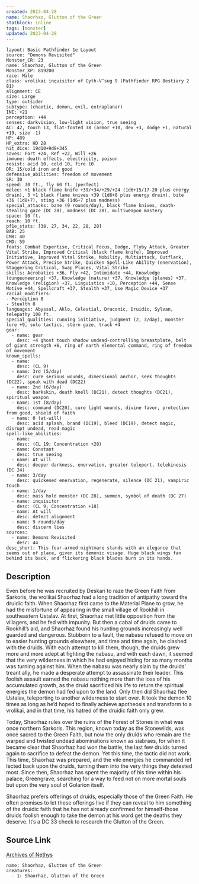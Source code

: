 ```yaml
---
created: 2023-04-28
name: Shaorhaz, Glutton of the Green
statblock: inline
tags: [monster]
updated: 2023-04-28
---
```

```statblock
layout: Basic Pathfinder 1e Layout
source: "Demons Revisited"
Monster_CR: 23
name: Shaorhaz, Glutton of the Green
Monster_XP: 819200
race: Male
class: vrolikai inquisitor of Cyth-V’sug 9 (Pathfinder RPG Bestiary 2 81)
alignment: CE
size: Large
type: outsider
subtype: (chaotic, demon, evil, extraplanar)
INI: +21
perception: +44
senses: darkvision, low-light vision, true seeing
AC: 42, touch 13, flat-footed 38 (armor +10, dex +3, dodge +1, natural +19, size -1)
HP: 489
HP_extra: HD 28
hit_dice: 19d10+9d8+345
saves: Fort +24, Ref +22, Will +26
immune: death effects, electricity, poison
resist: acid 10, cold 10, fire 10
DR: 15/cold iron and good
defensive_abilities: freedom of movement
SR: 30
speed: 30 ft., fly 60 ft. (perfect)
melee: +1 black flame knife +39/+34/+29/+24 (1d6+15/17-20 plus energy drain), 3 +1 black flame knives +39 (1d6+8 plus energy drain), bite +36 (1d8+7), sting +36 (1d6+7 plus madness)
special_attacks: bane (9 rounds/day), black flame knives, death-stealing gaze (DC 28), madness (DC 28), multiweapon mastery
space: 10 ft.
reach: 10 ft.
pf1e_stats: [38, 27, 34, 22, 28, 28]
BAB: 25
CMB: 40
CMD: 59
feats: Combat Expertise, Critical Focus, Dodge, Flyby Attack, Greater Vital Strike, Improved Critical (black flame knife), Improved Initiative, Improved Vital Strike, Mobility, Multiattack, Outflank, Power Attack, Precise Strike, Quicken Spell-Like Ability (enervation), Staggering Critical, Swap Places, Vital Strike
skills: Acrobatics +36, Fly +42, Intimidate +44, Knowledge (dungeoneering) +37, Knowledge (nature) +37, Knowledge (planes) +37, Knowledge (religion) +37, Linguistics +10, Perception +44, Sense Motive +44, Spellcraft +37, Stealth +37, Use Magic Device +37
racial_modifiers:
- Perception 8
- Stealth 8
languages: Abyssal, Aklo, Celestial, Draconic, Druidic, Sylvan, telepathy 100 ft.
special_qualities: cunning initiative, judgment (2, 3/day), monster lore +9, solo tactics, stern gaze, track +4
gear:
  - name: gear
    desc: +4 ghost touch shadow undead-controlling breastplate, belt of giant strength +6, ring of earth elemental command, ring of freedom of movement
known_spells:
  - name:
    desc: (CL 9)
  - name: 3rd (5/day)
    desc: cure serious wounds, dimensional anchor, seek thoughts (DC22), speak with dead (DC22)
  - name: 2nd (6/day)
    desc: barkskin, death knell (DC21), detect thoughts (DC21), spiritual weapon
  - name: 1st (8/day)
    desc: command (DC20), cure light wounds, divine favor, protection from good, shield of faith
  - name: 0 (at-will)
    desc: acid splash, brand (DC19), bleed (DC19), detect magic, disrupt undead, read magic
spell-like_abilities:
  - name:
    desc: (CL 19; Concentration +28)
  - name: Constant
    desc: true seeing
  - name: At will
    desc: deeper darkness, enervation, greater teleport, telekinesis (DC 24)
  - name: 3/day
    desc: quickened enervation, regenerate, silence (DC 21), vampiric touch
  - name: 1/day
    desc: mass hold monster (DC 28), summon, symbol of death (DC 27)
  - name: inquisitor
    desc: (CL 9; Concentration +18)
  - name: At will
    desc: detect alignment
  - name: 9 rounds/day
    desc: discern lies
sources:
  - name: Demons Revisited
    desc: 44
desc_short: This four-armed nightmare stands with an elegance that seems out of place, given its demonic visage. Huge black wings fan behind its back, and flickering black blades burn in its hands.
```
## Description
Even before he was recruited by Deskari to raze the Green Faith from Sarkoris, the vrolikai Shaorhaz had a long tradition of antipathy toward the druidic faith. When Shaorhaz first came to the Material Plane to grow, he had the misfortune of appearing in the small village of Rookhill in southeastern Ustalav. At first, Shaorhaz met little opposition from the villagers, and he fed with impunity. But then a cabal of druids came to Rookhill’s aid, and Shaorhaz found his hunting grounds increasingly well guarded and dangerous. Stubborn to a fault, the nabasu refused to move on to easier hunting grounds elsewhere, and time and time again, he clashed with the druids. With each attempt to kill them, though, the druids grew more and more adept at fighting the nabasu, and with each dawn, it seemed that the very wilderness in which he had enjoyed hiding for so many months was turning against him. When the nabasu was nearly slain by the druids’ treant ally, he made a desperate attempt to assassinate their leader. This foolish assault earned the nabasu nothing more than the loss of his accumulated growth, as the druid sacrificed his life to return the spiritual energies the demon had fed upon to the land. Only then did Shaorhaz flee Ustalav, teleporting to another wilderness to start over. It took the demon 10 times as long as he’d hoped to finally achieve apotheosis and transform to a vrolikai, and in that time, his hatred of the druidic faith only grew.

Today, Shaorhaz rules over the ruins of the Forest of Stones in what was once northern Sarkoris. This region, known today as the Stonewilds, was once sacred to the Green Faith, but now the only druids who remain are the warped and twisted undead abominations known as siabraes, for when it became clear that Shaorhaz had won the battle, the last few druids turned again to sacrifice to defeat the demon. Yet this time, the tactic did not work. This time, Shaorhaz was prepared, and the vile energies he commanded ref lected back upon the druids, turning them into the very things they detested most. Since then, Shaorhaz has spent the majority of his time within his palace, Greengrave, searching for a way to feed not on more mortal souls but upon the very soul of Golarion itself.

Shaorhaz prefers offerings of druids, especially those of the Green Faith. He often promises to let these offerings live if they can reveal to him something of the druidic faith that he has not already confirmed for himself-those druids foolish enough to take the demon at his word get the deaths they deserve. It’s a DC 33 check to research the Glutton of the Green.
## Source Link
[Archives of Nethys](https://aonprd.com/MonsterDisplay.aspx?ItemName=Shaorhaz%2C%20Glutton%20of%20the%20Green)
```encounter-table
name: Shaorhaz, Glutton of the Green
creatures:
  - 1: Shaorhaz, Glutton of the Green
```
